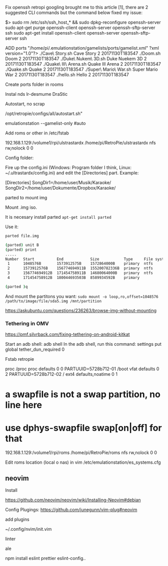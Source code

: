 Fix openssh retropi
googling brought me to this article [1], there are 2 suggested CLI commands but the command below fixed my issue:

$> sudo rm /etc/ssh/ssh_host_* && sudo dpkg-reconfigure openssh-server
sudo apt-get purge openssh-client openssh-server openssh-sftp-server ssh
sudo apt-get install openssh-client openssh-server openssh-sftp-server ssh


ADD ports
"/home/pi/.emulationstation/gamelists/ports/gamelist.xml"
?xml version="1.0"?>
<gameList>
        <game>
                <path>./Cave\ Story.sh</path>
                <name>Cave Story</name>
                <playcount>2</playcount>
                <lastplayed>20171130T183547</lastplayed>
        </game>
        <game>
                <path>./Doom.sh</path>
                <name>Doom</name>
                <playcount>2</playcount>
                <lastplayed>20171130T183547</lastplayed>
        </game>
        <game>
                <path>./Duke\ Nukem\ 3D.sh</path>
                <name>Duke Nuekem 3D</name>
                <playcount>2</playcount>
                <lastplayed>20171130T183547</lastplayed>
        </game>
        <game>
                <path>./Quake\ III\ Arena.sh</path>
                <name>Quake III Arena</name>
                <playcount>2</playcount>
                <lastplayed>20171130T183547</lastplayed>
        </game>
        <game>
                <path>./Quake.sh</path>
                <name>Quake</name>
                <playcount>2</playcount>
                <lastplayed>20171130T183547</lastplayed>
        </game>
        <game>
                <path>./Super\ Mario\ War.sh</path>
                <name>Super Mario War</name>
                <playcount>2</playcount>
                <lastplayed>20171130T183547</lastplayed>
        </game>
        <game>
                <path>./hello.sh</path>
                <name>Hello</name>
                <playcount>2</playcount>
                <lastplayed>20171130T183547</lastplayed>
        </game>
</gameList>

Create ports folder in rooms



Instal nds
lr-desmume
DraStic


Autostart, no scrap

/opt/retropie/configs/all/autostart.sh"

emulationstation --gamelist-only #auto


Add roms or other in /etc/fstab

192.168.1.129:/volume1/rpi/ulstrastardx         /home/pi/RetroPie/ulstrastardx  nfs rw,nolock 0 0

Config folder:

Fire up the config.ini (Windows: Program folder I think, Linux: ~/.ultrastardx/config.ini) and edit the [Directories] part. Example:

[Directories]
SongDir1=/home/user/Musik/Karaoke/
SongDir2=/home/user/Dokumente/Dropbox/Karaoke/


parted to mount img

Mount .img iso.

It is necesary install parted
`apt-get install parted`

Use it:

```bash
parted file.img

(parted) unit B
(parted) print
.....
Number  Start          End            Size           Type     File system  Flags
 1      1048576B       1573912575B    1572864000B    primary  ntfs         boot
 2      1573912576B    156774694911B  155200782336B  primary  ntfs
 3      156774694912B  171454758911B  14680064000B   primary  ntfs
 4      171454758912B  180044693503B  8589934592B    primary

(parted )q
```

And mount the partitons you want:
`sudo mount -o loop,ro,offset=1048576 /path/to/image/file/sda5.img /mnt/partition
`



https://askubuntu.com/questions/236263/browse-img-without-mounting


### Tethering in OMV

https://pmf.silvrback.com/fixing-tethering-on-android-kitkat

Start an adb shell: adb shell
In the adb shell, run this command: settings put global tether_dun_required 0


Fstab retropie

proc            /proc           proc    defaults          0       0
PARTUUID=5728b712-01  /boot           vfat    defaults          0       2
PARTUUID=5728b712-02  /               ext4    defaults,noatime  0       1
# a swapfile is not a swap partition, no line here
#   use  dphys-swapfile swap[on|off]  for that
192.168.1.129:/volume1/rpi/roms		/home/pi/RetroPie/roms	nfs rw,nolock 0 0


Edit roms location (local o nas) in  vim /etc/emulationstation/es_systems.cfg


## neovim

Install

https://github.com/neovim/neovim/wiki/Installing-Neovim#debian


Config Plugings:
https://github.com/junegunn/vim-plug#neovim





add plugins

~/.config/nvim/init.vim


linter

ale

npm install eslint prettier eslint-config..

